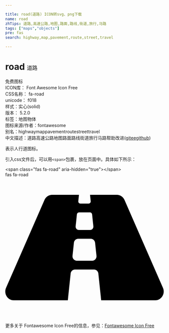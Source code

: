 ```yaml
---

title: road(道路) ICON转svg、png下载
name: road
zhTips: 道路,高速公路,地图,路面,路线,街道,旅行,马路
tags: ["maps","objects"]
pre: fas
search: highway,map,pavement,route,street,travel

---
```


# road  <small style="font-size: 60%;font-weight: 100">道路</small>


<div class="detail-page">
<p>
<span><span class="badge-success badge">免费图标</span> </span>
<br/>
<span>
ICON库：
<span class="badge-secondary badge">Font Awesome Icon Free</span> 
</span>
<br/>
<span>
CSS名称：
<span class="badge-secondary badge">fa-road</span> 
</span>
<br/>
<span>
unicode：
<span class="badge-secondary badge">f018</span> 
<copy-btn content='f018' btn-title=""></copy-btn>
<copy-btn :content='String.fromCodePoint(parseInt("f018", 16))' btn-title="复制U"></copy-btn>
</span><br/><span>样式：<span class="badge-light badge">实心(solid)</span></span>
<br/>
<span>
版本：
<span class="badge-secondary badge">5.2.0</span> 
</span><br/><span>标签：<span class="badge-light badge"><router-link to="/tags/maps.html">地图</router-link></span><span class="badge-light badge"><router-link to="/tags/objects.html">物体</router-link></span></span>
<br/>
<span>图标来源/作者：<span class="badge-light badge">fontawesome</span></span> 
<br/>
<span>别名：<span class="badge-light badge">highway</span><span class="badge-light badge">map</span><span class="badge-light badge">pavement</span><span class="badge-light badge">route</span><span class="badge-light badge">street</span><span class="badge-light badge">travel</span></span><br/><span class="zh-detail">中文描述：<span class="badge-primary badge">道路</span><span class="badge-primary badge">高速公路</span><span class="badge-primary badge">地图</span><span class="badge-primary badge">路面</span><span class="badge-primary badge">路线</span><span class="badge-primary badge">街道</span><span class="badge-primary badge">旅行</span><span class="badge-primary badge">马路</span><span class="help-link"><span>帮助改进</span>(<a href="https://gitee.com/liuwave/icon-helper/edit/master/json/fontawesome/solid/road.json" target="_blank" rel="noopener noreferrer">gitee</a><a href="https://github.com/liuwave/icon-helper/edit/master/json/fontawesome/solid/road.json" target="_blank" rel="noopener noreferrer">github</a></span>)</span><br/>
</p>
</div><div class="description description alert alert-light">表示人行道图标。</div>
<div class="alert alert-dark">
  <i class="fas fa-road fa-xs"></i>
  <i class="fas fa-road fa-sm"></i>
  <i class="fas fa-road fa-lg"></i>
  <i class="fas fa-road fa-2x"></i>
  <i class="fas fa-road fa-3x"></i>
  <i class="fas fa-road fa-5x"></i>
  <i class="fas fa-road fa-7x"></i>
</div>
<div>
  <p>引入css文件后，可以用<code>&lt;span&gt;</code>包裹，放在页面中。具体如下所示：    
  </p>
  <div class="alert alert-primary" style="font-size: 14px">
    &lt;span class="fas fa-road" aria-hidden="true"&gt;&lt;/span&gt;
    <copy-btn content='<span class="fas fa-road" aria-hidden="true"></span>'></copy-btn>
  </div>
  <div class="alert alert-secondary">
    <i class="fas fa-road"
    style="font-size: 24px"
    aria-hidden="true"></i> fas fa-road
    <copy-btn content="fas fa-road" btn-title="复制图标名称"></copy-btn>
  </div>
</div>
<div id="svg" class="svg-wrap">
<svg xmlns="http://www.w3.org/2000/svg" viewBox="0 0 576 512"><path d="M573.19 402.67l-139.79-320C428.43 71.29 417.6 64 405.68 64h-97.59l2.45 23.16c.5 4.72-3.21 8.84-7.96 8.84h-29.16c-4.75 0-8.46-4.12-7.96-8.84L267.91 64h-97.59c-11.93 0-22.76 7.29-27.73 18.67L2.8 402.67C-6.45 423.86 8.31 448 30.54 448h196.84l10.31-97.68c.86-8.14 7.72-14.32 15.91-14.32h68.8c8.19 0 15.05 6.18 15.91 14.32L348.62 448h196.84c22.23 0 36.99-24.14 27.73-45.33zM260.4 135.16a8 8 0 0 1 7.96-7.16h39.29c4.09 0 7.53 3.09 7.96 7.16l4.6 43.58c.75 7.09-4.81 13.26-11.93 13.26h-40.54c-7.13 0-12.68-6.17-11.93-13.26l4.59-43.58zM315.64 304h-55.29c-9.5 0-16.91-8.23-15.91-17.68l5.07-48c.86-8.14 7.72-14.32 15.91-14.32h45.15c8.19 0 15.05 6.18 15.91 14.32l5.07 48c1 9.45-6.41 17.68-15.91 17.68z"/></svg>
</div>
<detail full-name='fa-road'></detail>
    
<div><p>更多关于  Fontawesome Icon Free的信息，参见：<a target="_blank" href="https://iconhelper.cn/fontawesome.html">Fontawesome Icon Free</a>
</p></div>
